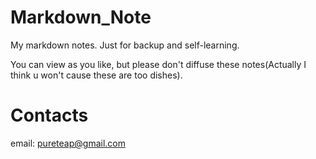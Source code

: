 # Markdown_Note
My markdown notes. Just for backup and self-learning.

You can view as you like, but please don't diffuse these notes(Actually I think u won't cause these are too dishes).



# Contacts

email: pureteap@gmail.com